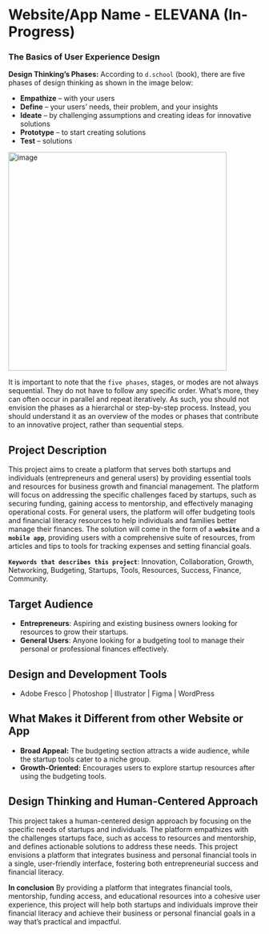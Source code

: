 # Website/App Name - ELEVANA (In-Progress)

###  The Basics of User Experience Design

**Design Thinking’s Phases:** According to `d.school` (book), there are five phases of design thinking as shown in the image below: 
- **Empathize** – with your users
- **Define** – your users’ needs, their problem, and your insights
- **Ideate** – by challenging assumptions and creating ideas for innovative solutions
- **Prototype** – to start creating solutions
- **Test** – solutions

<img width="436" alt="image" src="https://github.com/user-attachments/assets/4a65d7c5-0c60-4c75-ba99-a3e31999438f" />

It is important to note that the `five phases`, stages, or modes are not always sequential. They do not have to follow any specific order. What’s more, they can often occur in parallel and repeat iteratively. As such, you should not envision the phases as a hierarchal or step-by-step process. Instead, you should understand it as an overview of the modes or phases that contribute to an innovative project, rather than sequential steps.


## Project Description
This project aims to create a platform that serves both startups and individuals (entrepreneurs and general users) by providing essential tools and resources for business growth and financial management. The platform will focus on addressing the specific challenges faced by startups, such as securing funding, gaining access to mentorship, and effectively managing operational costs. For general users, the platform will offer budgeting tools and financial literacy resources to help individuals and families better manage their finances. The solution will come in the form of a **`website`** and a **`mobile app`**, providing users with a comprehensive suite of resources, from articles and tips to tools for tracking expenses and setting financial goals.

**`Keywords that describes this project`**: Innovation, Collaboration, Growth, Networking, Budgeting, Startups, Tools, Resources, Success, Finance, Community.


## Target Audience
- **Entrepreneurs**: Aspiring and existing business owners looking for resources to grow their startups.
- **General Users**: Anyone looking for a budgeting tool to manage their personal or professional finances effectively.


## Design and Development Tools
-  Adobe Fresco | Photoshop | Illustrator | Figma | WordPress
  

##  What Makes it Different from other Website or App
- **Broad Appeal:** The budgeting section attracts a wide audience, while the startup tools cater to a niche group.
- **Growth-Oriented:** Encourages users to explore startup resources after using the budgeting tools.


## Design Thinking and Human-Centered Approach
This project takes a human-centered design approach by focusing on the specific needs of startups and individuals. The platform empathizes with the challenges startups face, such as access to resources and mentorship, and defines actionable solutions to address these needs. This project envisions a platform that integrates business and personal financial tools in a single, user-friendly interface, fostering both entrepreneurial success and financial literacy.


**In conclusion**
By providing a platform that integrates financial tools, mentorship, funding access, and educational resources into a cohesive user experience, this project will help both startups and individuals improve their financial literacy and achieve their business or personal financial goals in a way that’s practical and impactful.
